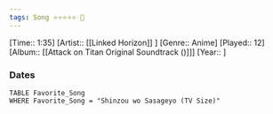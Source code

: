 ```yaml
---
tags: Song ⭐⭐⭐⭐⭐ 💛
---
```

[Time:: 1:35]
[Artist:: [[Linked Horizon]] ]
[Genre:: Anime]
[Played:: 12]
[Album:: [[Attack on Titan Original Soundtrack ()]]]
[Year:: ]
### Dates
````dataview
TABLE Favorite_Song
WHERE Favorite_Song = "Shinzou wo Sasageyo (TV Size)"
````